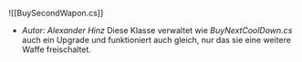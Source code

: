 ![[BuySecondWapon.cs]]
- *Autor: Alexander Hinz*
Diese Klasse verwaltet wie *BuyNextCoolDown.cs* auch ein Upgrade und funktioniert auch gleich, nur das sie eine weitere Waffe freischaltet. 